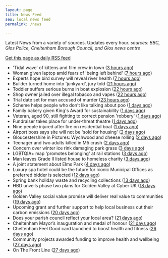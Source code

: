 ```yaml
---
layout: page
title: News Feed
seo: local news feed
permalink: /news

---
```


Latest News from a variety of sources. Updates every hour.
_sources: BBC, Glos Police, Cheltenham Borough Council, and Glos news centre_

[Get this page as daily RSS feed](/daily.rss)

<!-- news_marker starts -->
- 'Tidal wave' of kittens and film crew in town ([3 hours ago](https://www.bbc.com/news/articles/ced2ey9l1dyo))
- Woman given laptop amid fears of 'being left behind' ([7 hours ago](https://www.bbc.com/news/articles/cy8nvm5v5ymo))
- Experts hope bird survey will reveal river health ([7 hours ago](https://www.bbc.com/news/articles/c9wgv0dy485o))
- Builder turned home into 'junkyard', jury told ([21 hours ago](https://www.bbc.com/news/articles/c7v7jqygvlpo))
- Toddler suffers serious burns in boat explosion ([22 hours ago](https://www.bbc.com/news/articles/c1j5k49zg9yo))
- Shop owner jailed over illegal tobacco and vapes ([22 hours ago](https://www.bbc.com/news/articles/c071jlz50peo))
- Trial date set for man accused of murder ([23 hours ago](https://www.bbc.com/news/articles/cy75j4rr1x1o))
- Scheme helps people who don't like talking about poo ([1 days ago](https://www.bbc.com/news/articles/cg711227mv2o))
- Family bakery given King's Award for sustainability ([1 days ago](https://www.bbc.com/news/articles/crr7ezreqedo))
- Veteran, aged 90, still fighting to correct pension 'robbery' ([1 days ago](https://www.bbc.com/news/articles/c2d5l7k3p31o))
- Fundraiser takes place for under-threat theatre ([1 days ago](https://www.bbc.com/news/articles/c4gk0edy66yo))
- Nine people injured after fire on residential boat ([1 days ago](https://www.bbc.com/news/articles/crr7xz5r2z9o))
- Airport boss says site will not be 'sold for housing' ([2 days ago](https://www.bbc.com/news/articles/cnv1gj0dl4eo))
- Gloucestershire in Pictures: Wychwood and cheese rolling ([2 days ago](https://www.bbc.com/news/articles/cj42qe4nqn5o))
- Teenager and two adults killed in M5 crash ([2 days ago](https://www.bbc.com/news/articles/czxy3n361pgo))
- Concern over winter ice rink damaging park grass ([3 days ago](https://www.bbc.com/news/articles/cq540604wj4o))
- LGBTQIA+ map 'promotes belonging' at rail stations ([3 days ago](https://www.bbc.com/news/articles/cy5eq6w3k34o))
- Man leaves Grade II listed house to homeless charity ([3 days ago](https://www.bbc.com/news/articles/c1deelp3dxzo))
- A joint statement about Elms Park ([4 days ago](https://www.cheltenham.gov.uk/news/article/3015/a_joint_statement_about_elms_park))
- Luxury spa hotel could be the future for iconic Municipal Offices as preferred bidder is selected ([12 days ago](https://www.cheltenham.gov.uk/news/article/3014/luxury_spa_hotel_could_be_the_future_for_iconic_municipal_offices_as_preferred_bidder_is_selected))
- Spring bank holiday waste and recycling collections ([13 days ago](https://www.cheltenham.gov.uk/news/article/3013/spring_bank_holiday_waste_and_recycling_collections))
- HBD unveils phase two plans for Golden Valley at Cyber UK ([18 days ago](https://www.cheltenham.gov.uk/news/article/3012/hbd_unveils_phase_two_plans_for_golden_valley_at_cyber_uk))
- Golden Valley social value promise will deliver real value to communities ([19 days ago](https://www.cheltenham.gov.uk/news/article/3011/golden_valley_social_value_promise_will_deliver_real_value_to_communities))
- Upcoming grant and further support to help local business cut their carbon emissions ([20 days ago](https://www.cheltenham.gov.uk/news/article/3010/upcoming_grant_and_further_support_to_help_local_business_cut_their_carbon_emissions))
- Does your parish council reflect your local area? ([21 days ago](https://www.cheltenham.gov.uk/news/article/3009/does_your_parish_council_reflect_your_local_area))
- Cheltenham Mayor’s inauguration and medal of honour ([21 days ago](https://www.cheltenham.gov.uk/news/article/3008/cheltenham_mayors_inauguration_and_medal_of_honour))
- Cheltenham Feel Good card launched to boost health and fitness ([26 days ago](https://www.cheltenham.gov.uk/news/article/3007/cheltenham_feel_good_card_launched_to_boost_health_and_fitness))
- Community projects awarded funding to improve health and wellbeing ([27 days ago](https://www.cheltenham.gov.uk/news/article/3006/community_projects_awarded_funding_to_improve_health_and_wellbeing))
- On The Front Line ([27 days ago](https://www.bbc.co.uk/iplayer/episode/m002bzh5))

<!-- news_marker ends -->
